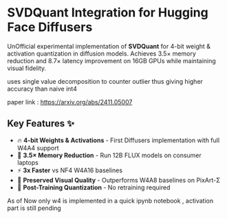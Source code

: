 # SVDQuant Integration for Hugging Face Diffusers



UnOfficial experimental implementation of **SVDQuant** for 4-bit weight & activation quantization in diffusion models. Achieves 3.5× memory reduction and 8.7× latency improvement on 16GB GPUs while maintaining visual fidelity.

uses single value decomposition to counter outlier thus giving higher accuracy than naive int4

paper link : https://arxiv.org/abs/2411.05007



## Key Features ✨
- 🔥 **4-bit Weights & Activations** - First Diffusers implementation with full W4A4 support
- 🚀 **3.5× Memory Reduction** - Run 12B FLUX models on consumer laptops
- ⚡ **3x Faster** vs NF4 W4A16 baselines
- 🎨 **Preserved Visual Quality** - Outperforms W4A8 baselines on PixArt-Σ
- 🔧 **Post-Training Quantization** - No retraining required

As of Now only w4 is implemented in a quick ipynb notebook , activation part is still pending
